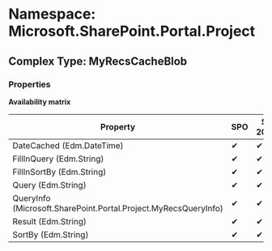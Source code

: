 # Namespace: Microsoft.SharePoint.Portal.Project

## Complex Type: MyRecsCacheBlob

### Properties

**Availability matrix**

Property | SPO | SP 2019 | SP 2016 | SP 2013
----------|-----|---------|---------|--------
DateCached (Edm.DateTime) | ✔ | ✔ | ✔ | ✔
FillInQuery (Edm.String) | ✔ | ✔ | ✔ | ✔
FillInSortBy (Edm.String) | ✔ | ✔ | ✔ | ✔
Query (Edm.String) | ✔ | ✔ | ✔ | ✔
QueryInfo (Microsoft.SharePoint.Portal.Project.MyRecsQueryInfo) | ✔ | ✔ | ✔ | ✔
Result (Edm.String) | ✔ | ✔ | ✔ | ✔
SortBy (Edm.String) | ✔ | ✔ | ✔ | ✔
